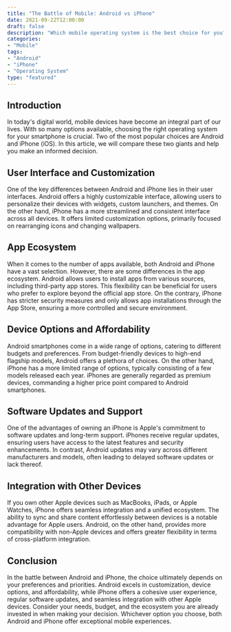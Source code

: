 ```yaml
--- 
title: "The Battle of Mobile: Android vs iPhone"
date: 2021-09-22T12:00:00
draft: false
description: "Which mobile operating system is the best choice for you? Dive into the comparison of Android and iPhone to find out!"
categories: 
- "Mobile"
tags: 
- "Android"
- "iPhone"
- "Operating System"
type: "featured"
---
```


## Introduction

In today's digital world, mobile devices have become an integral part of our lives. With so many options available, choosing the right operating system for your smartphone is crucial. Two of the most popular choices are Android and iPhone (iOS). In this article, we will compare these two giants and help you make an informed decision.

## User Interface and Customization

One of the key differences between Android and iPhone lies in their user interfaces. Android offers a highly customizable interface, allowing users to personalize their devices with widgets, custom launchers, and themes. On the other hand, iPhone has a more streamlined and consistent interface across all devices. It offers limited customization options, primarily focused on rearranging icons and changing wallpapers.

## App Ecosystem

When it comes to the number of apps available, both Android and iPhone have a vast selection. However, there are some differences in the app ecosystem. Android allows users to install apps from various sources, including third-party app stores. This flexibility can be beneficial for users who prefer to explore beyond the official app store. On the contrary, iPhone has stricter security measures and only allows app installations through the App Store, ensuring a more controlled and secure environment.

## Device Options and Affordability

Android smartphones come in a wide range of options, catering to different budgets and preferences. From budget-friendly devices to high-end flagship models, Android offers a plethora of choices. On the other hand, iPhone has a more limited range of options, typically consisting of a few models released each year. iPhones are generally regarded as premium devices, commanding a higher price point compared to Android smartphones.

## Software Updates and Support

One of the advantages of owning an iPhone is Apple's commitment to software updates and long-term support. iPhones receive regular updates, ensuring users have access to the latest features and security enhancements. In contrast, Android updates may vary across different manufacturers and models, often leading to delayed software updates or lack thereof.

## Integration with Other Devices

If you own other Apple devices such as MacBooks, iPads, or Apple Watches, iPhone offers seamless integration and a unified ecosystem. The ability to sync and share content effortlessly between devices is a notable advantage for Apple users. Android, on the other hand, provides more compatibility with non-Apple devices and offers greater flexibility in terms of cross-platform integration.

## Conclusion

In the battle between Android and iPhone, the choice ultimately depends on your preferences and priorities. Android excels in customization, device options, and affordability, while iPhone offers a cohesive user experience, regular software updates, and seamless integration with other Apple devices. Consider your needs, budget, and the ecosystem you are already invested in when making your decision. Whichever option you choose, both Android and iPhone offer exceptional mobile experiences.
